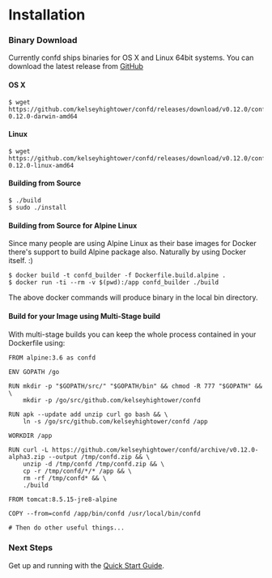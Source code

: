 # Installation

### Binary Download

Currently confd ships binaries for OS X and Linux 64bit systems. You can download the latest release from [GitHub](https://github.com/kelseyhightower/confd/releases)

#### OS X

```
$ wget https://github.com/kelseyhightower/confd/releases/download/v0.12.0/confd-0.12.0-darwin-amd64
```

#### Linux

```
$ wget https://github.com/kelseyhightower/confd/releases/download/v0.12.0/confd-0.12.0-linux-amd64
```

#### Building from Source

```
$ ./build
$ sudo ./install
```

#### Building from Source for Alpine Linux

Since many people are using Alpine Linux as their base images for Docker there's support to build Alpine package also. Naturally by using Docker itself. :)

```
$ docker build -t confd_builder -f Dockerfile.build.alpine .
$ docker run -ti --rm -v $(pwd):/app confd_builder ./build
```
The above docker commands will produce binary in the local bin directory.

#### Build for your Image using Multi-Stage build

With multi-stage builds you can keep the whole process contained in your Dockerfile using: 

```
FROM alpine:3.6 as confd

ENV GOPATH /go

RUN mkdir -p "$GOPATH/src/" "$GOPATH/bin" && chmod -R 777 "$GOPATH" && \
    mkdir -p /go/src/github.com/kelseyhightower/confd

RUN apk --update add unzip curl go bash && \
    ln -s /go/src/github.com/kelseyhightower/confd /app

WORKDIR /app

RUN curl -L https://github.com/kelseyhightower/confd/archive/v0.12.0-alpha3.zip --output /tmp/confd.zip && \
    unzip -d /tmp/confd /tmp/confd.zip && \
    cp -r /tmp/confd/*/* /app && \
    rm -rf /tmp/confd* && \
    ./build

FROM tomcat:8.5.15-jre8-alpine

COPY --from=confd /app/bin/confd /usr/local/bin/confd

# Then do other useful things...
```

### Next Steps

Get up and running with the [Quick Start Guide](quick-start-guide.md).
